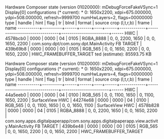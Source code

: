 Hardware Composer state (version 01020000):
  mDebugForceFakeVSync=1
  Display[0] configurations (* current):
    * 0: 1650x2200, xdpi=675.000000, ydpi=508.000000, refresh=9999700
  numHwLayers=2, flags=00000000
    type   |  handle  | hint | flag | tr | blnd |   format    |     source crop (l,t,r,b)      |          frame         | name 
-----------+----------+------+------+----+------+-------------+--------------------------------+------------------------+------
       HWC | 4578bcb0 | 0000 | 0000 | 04 | 0105 | RGBA_8888   |      0,      0,   2200,   1650 |    0,    0, 1650, 2200 | com.sony.dpt/com.sony.dpt.MainActivity
 FB TARGET | 439b69b8 | 0000 | 0000 | 00 | 0105 | RGB_565     |      0,      0,   1650,   2200 |    0,    0, 1650, 2200 | HWC_FRAMEBUFFER_TARGET
ted (estimate): 85593.75 KB


Hardware Composer state (version 01020000):
  mDebugForceFakeVSync=1
  Display[0] configurations (* current):
    * 0: 1650x2200, xdpi=675.000000, ydpi=508.000000, refresh=9999700
  numHwLayers=4, flags=00000000
    type   |  handle  | hint | flag | tr | blnd |   format    |     source crop (l,t,r,b)      |          frame         | name 
-----------+----------+------+------+----+------+-------------+--------------------------------+------------------------+------
       HWC | 44a5eeb0 | 0000 | 0000 | 04 | 0100 | RGB_565     |      0,      0,   1100,   1650 |    0, 1100, 1650, 2200 | SurfaceView
       HWC | 44274e68 | 0000 | 0000 | 04 | 0100 | RGB_565     |      0,      0,   1100,   1650 |    0,    0, 1650, 1100 | SurfaceView
       HWC | 4578b828 | 0000 | 0000 | 04 | 0105 | RGBA_8888   |      0,      0,   2200,   1650 |    0,    0, 1650, 2200 | com.sony.apps.digitalpaperapp/com.sony.apps.digitalpaperapp.view.activity.MainActivity
 FB TARGET | 439b6e48 | 0000 | 0000 | 00 | 0105 | RGB_565     |      0,      0,   1650,   2200 |    0,    0, 1650, 2200 | HWC_FRAMEBUFFER_TARGET
